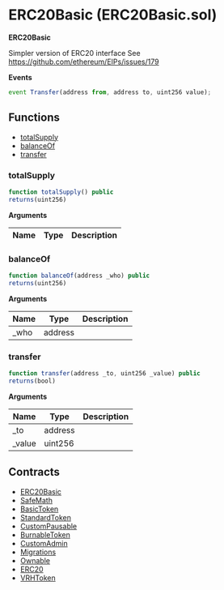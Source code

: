 ﻿# ERC20Basic (ERC20Basic.sol)

**ERC20Basic**

Simpler version of ERC20 interface
See https://github.com/ethereum/EIPs/issues/179

**Events**

```js
event Transfer(address from, address to, uint256 value);

```

## Functions

- [totalSupply](#totalsupply)
- [balanceOf](#balanceof)
- [transfer](#transfer)

### totalSupply

```js
function totalSupply() public
returns(uint256)
```

**Arguments**

| Name        | Type           | Description  |
| ------------- |------------- | -----|

### balanceOf

```js
function balanceOf(address _who) public
returns(uint256)
```

**Arguments**

| Name        | Type           | Description  |
| ------------- |------------- | -----|
| _who | address |  | 

### transfer

```js
function transfer(address _to, uint256 _value) public
returns(bool)
```

**Arguments**

| Name        | Type           | Description  |
| ------------- |------------- | -----|
| _to | address |  | 
| _value | uint256 |  | 

## Contracts

- [ERC20Basic](ERC20Basic.md)
- [SafeMath](SafeMath.md)
- [BasicToken](BasicToken.md)
- [StandardToken](StandardToken.md)
- [CustomPausable](CustomPausable.md)
- [BurnableToken](BurnableToken.md)
- [CustomAdmin](CustomAdmin.md)
- [Migrations](Migrations.md)
- [Ownable](Ownable.md)
- [ERC20](ERC20.md)
- [VRHToken](VRHToken.md)
